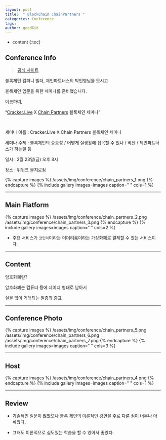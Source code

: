 ```yaml
---
layout: post
title:  " BlockChain ChainPartners "
categories: Conference
tags: 
author: goodGid
---
```

* content
{:toc}


## Conference Info

> [공식 사이트](http://www.chain.partners/)




블록체인 컴퍼니 빌더, 체인파트너스의 박인영님을 모시고 

블록체인 입문을 위한 세미나를 준비했습니다.

이름하여,

“[Cracker.Live](https://www.facebook.com/cracker.live/?fref=mentions) X [Chain Partners](https://www.facebook.com/decenter.kr/?fref=mentions) 블록체인 세미나”

<br>

세미나 이름 : Cracker.Live X Chain Partners 블록체인 세미나

세미나 주제 : 블록체인의 중요성 / 어떻게 실생활에 접목할 수 있나 / 비전 / 체인파트너스가 하는일 등

일시 : 2월 23일(금) 오후 8시

장소 : 위워크 을지로점


{% capture images %}
  /assets/img/conference/chain_partners_1.png
{% endcapture %}
{% include gallery images=images caption=" " cols=1 %}

---

## Main Flatform

{% capture images %}
  /assets/img/conference/chain_partners_2.png
  /assets/img/conference/chain_partners_3.png
{% endcapture %}
{% include gallery images=images caption=" " cols=2 %}

* 주요 서비스가 `코인덕`이라는 이더리움이라는 가상화폐로 결제할 수 있는 서비스이다.

---

## Content

암호화폐란?

암호화폐는 컴퓨터 등에 데이터 형태로 남아서

실물 없이 거래되는 일종의 증표



---

## Conference Photo

{% capture images %}
  /assets/img/conference/chain_partners_5.png
  /assets/img/conference/chain_partners_6.png
  /assets/img/conference/chain_partners_7.png
{% endcapture %}
{% include gallery images=images caption=" " cols=3 %}



---


## Host


{% capture images %}
  /assets/img/conference/chain_partners_4.png
{% endcapture %}
{% include gallery images=images caption=" " cols=1 %}


---

## Review

* 기술적인 질문이 많았으나 블록 체인의 이론적인 강연을 주로 다룬 점이 너무나 아쉬웠다.

* 그래도 이론적으로 심도있는 학습을 할 수 있어서 좋았다.
